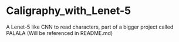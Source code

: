 # Caligraphy_with_Lenet-5
A Lenet-5 like CNN to read characters, part of a bigger project called PALALA (Will be referenced in README.md)
